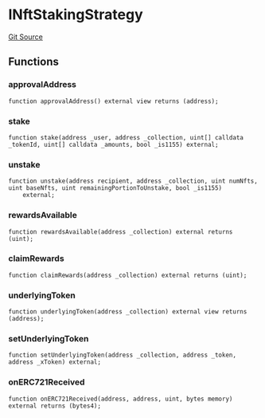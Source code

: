 # INftStakingStrategy
[Git Source](https://github.com/FloorDAO/floor-v2/blob/fce0c6edadd90eef36eb24d13cfb5b386eeb9d00/src/interfaces/staking/strategies/NftStakingStrategy.sol)


## Functions
### approvalAddress


```solidity
function approvalAddress() external view returns (address);
```

### stake


```solidity
function stake(address _user, address _collection, uint[] calldata _tokenId, uint[] calldata _amounts, bool _is1155) external;
```

### unstake


```solidity
function unstake(address recipient, address _collection, uint numNfts, uint baseNfts, uint remainingPortionToUnstake, bool _is1155)
    external;
```

### rewardsAvailable


```solidity
function rewardsAvailable(address _collection) external returns (uint);
```

### claimRewards


```solidity
function claimRewards(address _collection) external returns (uint);
```

### underlyingToken


```solidity
function underlyingToken(address _collection) external view returns (address);
```

### setUnderlyingToken


```solidity
function setUnderlyingToken(address _collection, address _token, address _xToken) external;
```

### onERC721Received


```solidity
function onERC721Received(address, address, uint, bytes memory) external returns (bytes4);
```

